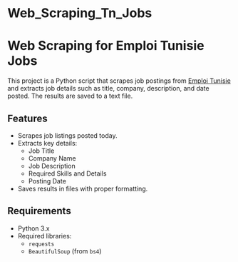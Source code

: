# Web_Scraping_Tn_Jobs

# Web Scraping for Emploi Tunisie Jobs

This project is a Python script that scrapes job postings from [Emploi Tunisie](https://www.emploitunisie.com) and extracts job details such as title, company, description, and date posted. The results are saved to a text file.

## Features

- Scrapes job listings posted today.
- Extracts key details:
  - Job Title
  - Company Name
  - Job Description
  - Required Skills and Details
  - Posting Date
- Saves results in files with proper formatting.

## Requirements

- Python 3.x
- Required libraries:
  - `requests`
  - `BeautifulSoup` (from `bs4`)

